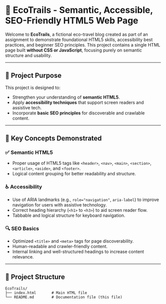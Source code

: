 # 🌿 EcoTrails - Semantic, Accessible, SEO-Friendly HTML5 Web Page

Welcome to **EcoTrails**, a fictional eco-travel blog created as part of an assignment to demonstrate foundational HTML5 skills, accessibility best practices, and beginner SEO principles. This project contains a single HTML page built **without CSS or JavaScript**, focusing purely on semantic structure and usability.

---

## 📌 Project Purpose

This project is designed to:

- Strengthen your understanding of **semantic HTML5**.
- Apply **accessibility techniques** that support screen readers and assistive tech.
- Incorporate **basic SEO principles** for discoverable and crawlable content.

---

## 🧠 Key Concepts Demonstrated

### ✅ Semantic HTML5
- Proper usage of HTML5 tags like `<header>`, `<nav>`, `<main>`, `<section>`, `<article>`, `<aside>`, and `<footer>`.
- Logical content grouping for better readability and structure.

### ♿ Accessibility
- Use of ARIA landmarks (e.g., `role="navigation"`, `aria-label`) to improve navigation for users with assistive technology.
- Correct heading hierarchy (`<h1>` to `<h3>`) to aid screen reader flow.
- Tabbable and logical structure for keyboard navigation.

### 🔍 SEO Basics
- Optimized `<title>` and `<meta>` tags for page discoverability.
- Human-readable and crawler-friendly content.
- Internal linking and well-structured headings to increase content relevance.

---

## 📁 Project Structure

```plaintext
EcoTrails/
├── index.html       # Main HTML file
└── README.md        # Documentation file (this file)
